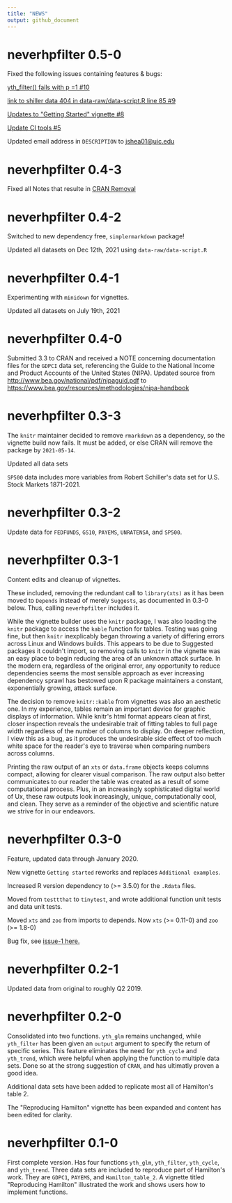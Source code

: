 ```yaml
---
title: "NEWS"
output: github_document
---
```


# neverhpfilter 0.5-0

Fixed the following issues containing features & bugs:

[yth_filter() fails with p =1 #10](https://github.com/JustinMShea/neverhpfilter/issues/10)

[link to shiller data 404 in data-raw/data-script.R line 85 #9](https://github.com/JustinMShea/neverhpfilter/issues/9)

[Updates to "Getting Started" vignette #8](https://github.com/JustinMShea/neverhpfilter/issues/8)

[Update CI tools #5](https://github.com/JustinMShea/neverhpfilter/issues/5)

Updated email address in `DESCRIPTION` to jshea01@uic.edu

# neverhpfilter 0.4-3

Fixed all Notes that resulte in [CRAN Removal](https://cran-archive.r-project.org/web/checks/2025/2025-06-13_check_results_neverhpfilter.html)

# neverhpfilter 0.4-2

Switched to new dependency free, `simplermarkdown` package!

Updated all datasets on Dec 12th, 2021 using `data-raw/data-script.R`

# neverhpfilter 0.4-1

Experimenting with `minidown` for vignettes.

Updated all datasets on July 19th, 2021

# neverhpfilter 0.4-0

Submitted 3.3 to CRAN and received a NOTE concerning documentation files for the `GDPCI` data set, referencing the Guide to the National Income and Product Accounts of the United States (NIPA). Updated source from http://www.bea.gov/national/pdf/nipaguid.pdf to https://www.bea.gov/resources/methodologies/nipa-handbook

# neverhpfilter 0.3-3

The `knitr` maintainer decided to remove `rmarkdown` as a dependency, so the vignette build now fails. It must be added, or else CRAN will remove the package by `2021-05-14`.

Updated all data sets

`SP500` data includes more variables from Robert Schiller's data set for U.S. Stock Markets 1871-2021.

# neverhpfilter 0.3-2

Update data for `FEDFUNDS`, `GS10`, `PAYEMS`, `UNRATENSA`, and `SP500`.

# neverhpfilter 0.3-1

Content edits and cleanup of vignettes. 

These included, removing the redundant call to `library(xts)` as it has been
moved to `Depends` instead of merely `Suggests`, as documented in 0.3-0 below.
Thus, calling `neverhpfilter` includes it.

While the vignette builder uses the `knitr` package, I was also loading the 
`knitr` package to access the `kable` function for tables. Testing was going 
fine, but then `knitr` inexplicably began throwing a variety of differing errors 
across Linux and Windows builds. This appears to be due to Suggested packages it 
couldn't import, so removing calls to `knitr` in the vignette was an easy place 
to begin reducing the area of an unknown attack surface. In the modern era, 
regardless of the original error, any opportunity to reduce dependencies seems 
the most sensible approach as ever increasing dependency sprawl has bestowed 
upon R package maintainers a constant, exponentially growing, attack surface.

The decision to remove `knitr::kable` from vignettes was also an aesthetic one. 
In my experience, tables remain an important device for graphic displays of 
information. While knitr's html format appears clean at first, closer inspection 
reveals the undesirable trait of fitting tables to full page width regardless of 
the number of columns to display. On deeper reflection, I view this as a bug, as 
it produces the undesirable side effect of too much white space for the reader's 
eye to traverse when comparing numbers across columns.

Printing the raw output of an `xts` or `data.frame` objects keeps columns compact,
allowing for clearer visual comparison. The raw output also better communicates
to our reader the table was created as a result of some computational process. 
Plus, in an increasingly sophisticated digital world of Ux, these raw outputs 
look increasingly, unique, computationally cool, and clean. They serve as a 
reminder of the objective and scientific nature we strive for in our endeavors.


# neverhpfilter 0.3-0

Feature, updated data through January 2020.

New vignette `Getting started` reworks and replaces `Additional examples`.

Increased R version dependency to (>= 3.5.0) for the `.Rdata` files.

Moved from `testtthat` to `tinytest`, and wrote additional function unit tests 
and data unit tests.

Moved `xts` and `zoo` from imports to depends. Now `xts` (>= 0.11-0) and `zoo` (>= 1.8-0)

Bug fix, see [issue-1 here.](https://github.com/JustinMShea/neverhpfilter/issues/1)


# neverhpfilter 0.2-1

Updated data from original to roughly Q2 2019.

# neverhpfilter 0.2-0

Consolidated into two functions. `yth_glm` remains unchanged, while
`yth_filter` has been given an `output` argument to specify the return of specific series. This feature eliminates the need for `yth_cycle` and `yth_trend`, which were helpful when applying the function to multiple data sets. Done so at the strong suggestion of `CRAN`, and has ultimatly proven a good idea.

Additional data sets have been added to replicate most all of Hamilton's table 2.

The "Reproducing Hamilton" vignette has been expanded and content has been edited
for clarity.


# neverhpfilter 0.1-0

First complete version. Has four functions `yth_glm`, `yth_filter`, `yth_cycle`, and 
`yth_trend`. Three data sets are included to reproduce part of Hamilton's work.
They are `GDPC1`, `PAYEMS`, and `Hamilton_table_2`. A vignette titled "Reproducing Hamilton" illustrated the work and shows users how to implement functions.

